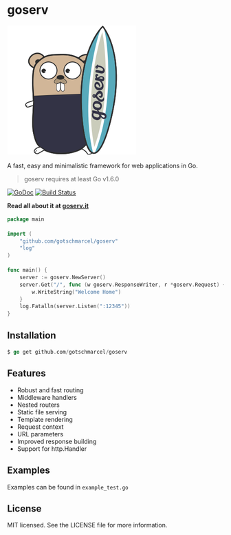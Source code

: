 # goserv

![GoServ](logo/Goserv_Logo_300.png)

A fast, easy and minimalistic framework for
web applications in Go.

> goserv requires at least Go v1.6.0

[![GoDoc](https://godoc.org/github.com/gotschmarcel/goserv?status.svg)](https://godoc.org/github.com/gotschmarcel/goserv)
[![Build Status](https://travis-ci.org/gotschmarcel/goserv.svg?branch=dev)](https://travis-ci.org/gotschmarcel/goserv)

**Read all about it at [goserv.it](http://goserv.it)**

```go
package main

import (
	"github.com/gotschmarcel/goserv"
	"log"
)

func main() {
	server := goserv.NewServer()
	server.Get("/", func (w goserv.ResponseWriter, r *goserv.Request) {
		w.WriteString("Welcome Home")
	}
	log.Fatalln(server.Listen(":12345"))
}
```

## Installation

```go
$ go get github.com/gotschmarcel/goserv
```

## Features

- Robust and fast routing
- Middleware handlers
- Nested routers
- Static file serving
- Template rendering
- Request context
- URL parameters
- Improved response building
- Support for http.Handler

## Examples

Examples can be found in `example_test.go`

## License

MIT licensed. See the LICENSE file for more information.
